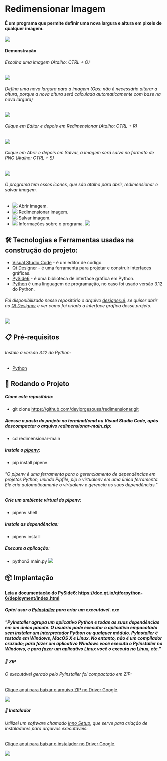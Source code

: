 # Redimensionar Imagem

#### É um programa que permite definir uma nova largura e altura em pixels de qualquer imagem.
![](./Screenshots/print.png)

#### Demonstração

###### Escolha uma imagem (Atalho: CTRL + O)
![](./Screenshots/demonstracao.gif)
###### Defina uma nova largura para a imagem (Obs: não é necessário alterar a altura, porque a nova altura será calculada automaticamente com base na nova largura)
![](./Screenshots/demonstracao2.gif)
###### Clique em Editar e depois em Redimensionar (Atalho: CTRL + R)
![](./Screenshots/demonstracao3.gif)
###### Clique em Abrir e depois em Salvar, a imagem será salva no formato de PNG (Atalho: CTRL + S)
![](./Screenshots/demonstracao4.gif)
###### O programa tem esses ícones, que são atalho para abrir, redimensionar e salvar imagem.
* ![](./Screenshots/icones/abrir.svg) Abrir imagem.
* ![](./Screenshots/icones/redimensionar.svg) Redimensionar imagem.
* ![](./Screenshots/icones/salvar.svg) Salvar imagem.
* ![](./Screenshots/icones/sobre.svg) Informações sobre o programa.
![](./Screenshots/atalhos.gif)

## 🛠️ Tecnologias e Ferramentas usadas na construção do projeto:

* [Visual Studio Code](https://code.visualstudio.com/) - é um editor de código.
* [Qt Designer](https://build-system.fman.io/qt-designer-download) - é uma ferramenta para projetar e construir interfaces gráficas.
* [PySide6](https://doc.qt.io/qtforpython-6/quickstart.html#quick-start) - é uma biblioteca de interface gráfica em Python.
* [Python](https://www.python.org/downloads/) é uma linguagem de programação, no caso foi usado versão 3.12 do Python.

###### Foi disponibilizado nesse repositório o arquivo [designer.ui](https://github.com/devjorgesousa/redimensionar/blob/main/designer.ui), se quiser abrir no [Qt Designer](https://build-system.fman.io/qt-designer-download) e ver como foi criado a interface gráfica desse projeto.
![](./Screenshots/qtdesigner.gif)
  
## 📋 Pré-requisitos

###### Instale a versão 3.12 do Python:
* [Python](https://www.python.org/downloads/)

## 🎲 Rodando o Projeto

##### Clone este repositório:
* git clone https://github.com/devjorgesousa/redimensionar.git

##### Acesse a pasta do projeto no terminal/cmd ou Visual Studio Code, após descompactar o arquivo redimensionar-main.zip:
* cd redimensionar-main

##### Instale o [pipenv](https://pipenv.pypa.io/en/latest/):
* pip install pipenv 

###### "O pipenv é uma ferramenta para o gerenciamento de dependências em projetos Python, unindo Pipfile, pip e virtualenv em uma única ferramenta. Ele cria automaticamente o virtualenv e gerencia as suas dependências."

##### Crie um ambiente virtual do pipenv:
* pipenv shell

##### Instale as dependências:
* pipenv install

##### Execute a aplicação:
* python3 main.py
![](./Screenshots/rodandoprojeto.gif)

## 📦 Implantação

#### Leia a documentação do PySide6: https://doc.qt.io/qtforpython-6/deployment/index.html

##### Optei usar o [PyInstaller](https://pyinstaller.org/en/stable/) para criar um executável .exe

##### "PyInstaller agrupa um aplicativo Python e todas as suas dependências em um único pacote. O usuário pode executar o aplicativo empacotado sem instalar um interpretador Python ou qualquer módulo. PyInstaller é testado em Windows, MacOS X e Linux. No entanto, não é um compilador cruzado; para fazer um aplicativo Windows você executa o PyInstaller no Windows, e para fazer um aplicativo Linux você o executa no Linux, etc."

##### 🔧 ZIP
###### O executável gerado pelo PyInstaller foi compactado em ZIP:
[Clique aqui para baixar o arquivo ZIP no Driver Google](https://drive.google.com/file/d/180crcJylCdTzQL3ATgVIz4qY8k8m-t42/view?usp=sharing).

![](./Screenshots/zip.gif)

##### 🔧 Instalador 
###### Utilizei um software chamado [Inno Setup](https://jrsoftware.org/isdl.php#stable), que serve para criação de instaladores para arquivos executáveis:
[Clique aqui para baixar o instalador no Driver Google](https://drive.google.com/file/d/1NxJynTmMNL2KWnmtFMDmD5jNX336u1M8/view?usp=sharing).

![](./Screenshots/instalador.gif)



